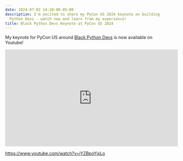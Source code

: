 ```yaml
---
date: 2024-07-02 14:20:00-05:00
description: I'm excited to share my PyCon US 2024 keynote on building with Black
  Python Devs - watch now and learn from my experience!
title: Black Python Devs Keynote at PyCon US 2024
---
```


My keynote for PyCon US around [Black Python Devs](https://blackpythondevs.com) is now available on Youtube!

<iframe width="560" height="315" src="https://www.youtube.com/embed/jYZBpoYjxLo?si=nBrVn8KOXM29M986" title="YouTube video player" frameborder="0" allow="accelerometer; autoplay; clipboard-write; encrypted-media; gyroscope; picture-in-picture; web-share" referrerpolicy="strict-origin-when-cross-origin" allowfullscreen></iframe>


<https://www.youtube.com/watch?v=jYZBpoYjxLo>